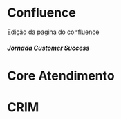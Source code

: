 # Confluence
Edição da pagina do confluence

<style> 
@import url('http://confluence.viavarejo.com.br/download/attachments/60947505/customer-style.css') 
</style> 


<div id="cs-hero">
    <div class=cs-hero-content>
        <h5>Jornada Customer Success</h5>
        <h1>Core Atendimento</h1>
        <h1>CRIM</h1></div>     
    <div class="cs-hero-bottom"></div>
</div>
